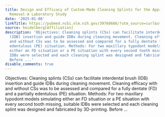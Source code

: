 ```yaml
---
title: Design and Efficacy of Custom-Made Cleaning Splints for the Approximal Plaque
  Removal-A Laboratory Study
date: '2025-01-08'
linkTitle: https://pubmed.ncbi.nlm.nih.gov/39768686/?utm_source=curl&utm_medium=rss&utm_campaign=pubmed-2&utm_content=1FakS-2QOkCT8HsMOQP1bCRQ4YzyumYOmxmF0moLsQ3dFB1E9V&fc=20220326224207&ff=20250108170848&v=2.18.0.post9+e462414
source: heidelberg[Affiliation]
description: 'Objectives: Cleaning splints (CSs) can facilitate interdental brush
  (IDB) insertion and guide IDBs during cleaning movement. Cleaning efficacy with
  and without CSs was to be assessed and compared for a fully dentate (FD) and a partially
  edentulous (PE) situation. Methods: For two maxillary typodont models simulating
  either an FD situation or a PE situation with every second tooth missing, suitable
  IDBs were selected and each cleaning splint was designed and fabricated by 3D-printing.
  Before ...'
disable_comments: true
---
```

Objectives: Cleaning splints (CSs) can facilitate interdental brush (IDB) insertion and guide IDBs during cleaning movement. Cleaning efficacy with and without CSs was to be assessed and compared for a fully dentate (FD) and a partially edentulous (PE) situation. Methods: For two maxillary typodont models simulating either an FD situation or a PE situation with every second tooth missing, suitable IDBs were selected and each cleaning splint was designed and fabricated by 3D-printing. Before ...